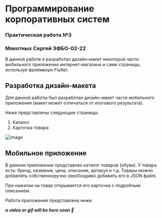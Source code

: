 # Программирование корпоративных систем
### Практическая работа №3
### Мякотных Сергей ЭФБО-02-22

В данной работе я разработал дизайн-макет некоторой части мобильного приложения интернет-магазина и сами страницы, используя фреймворк Flutter.

## Разработка дизайн-макета
Для данной работы был разработан дизайн-макет части мобильного приложения (макет может отличаться от итогового результата).

Ниже представлены следующие страницы:
1. Каталог
2. Карточка товара

![image](https://github.com/user-attachments/assets/731fd515-0065-4162-9189-2742e72e47c5)

## Мобильное приложение

В данном приложении представлен каталог товаров (обуви). У товара есть: бренд, название, цена, описание, артикул и т.д. Товары можно добавлять собственноручно (необходимо добавить его в JSON файл).

При нажатии на товар открывается его карточка с подробным описанием.

Работа приложения представлена ниже:

***a video or gif will be here soon 🥳***
